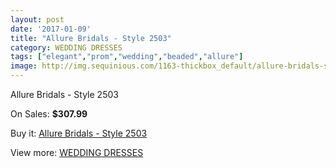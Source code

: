 ```yaml
---
layout: post
date: '2017-01-09'
title: "Allure Bridals - Style 2503"
category: WEDDING DRESSES
tags: ["elegant","prom","wedding","beaded","allure"]
image: http://img.sequinious.com/1163-thickbox_default/allure-bridals-style-2503.jpg
---
```

Allure Bridals - Style 2503

On Sales: **$307.99**
<a href="https://www.sequinious.com/wedding-dresses/449-allure-bridals-style-2503.html"><amp-img layout="responsive" width="600" height="600" src="//img.sequinious.com/1163-thickbox_default/allure-bridals-style-2503.jpg" alt="Allure Bridals - Style 2503 0" /></a>
<a href="https://www.sequinious.com/wedding-dresses/449-allure-bridals-style-2503.html"><amp-img layout="responsive" width="600" height="600" src="//img.sequinious.com/1164-thickbox_default/allure-bridals-style-2503.jpg" alt="Allure Bridals - Style 2503 1" /></a>
<a href="https://www.sequinious.com/wedding-dresses/449-allure-bridals-style-2503.html"><amp-img layout="responsive" width="600" height="600" src="//img.sequinious.com/1165-thickbox_default/allure-bridals-style-2503.jpg" alt="Allure Bridals - Style 2503 2" /></a>
<a href="https://www.sequinious.com/wedding-dresses/449-allure-bridals-style-2503.html"><amp-img layout="responsive" width="600" height="600" src="//img.sequinious.com/1166-thickbox_default/allure-bridals-style-2503.jpg" alt="Allure Bridals - Style 2503 3" /></a>
<a href="https://www.sequinious.com/wedding-dresses/449-allure-bridals-style-2503.html"><amp-img layout="responsive" width="600" height="600" src="//img.sequinious.com/1167-thickbox_default/allure-bridals-style-2503.jpg" alt="Allure Bridals - Style 2503 4" /></a>

Buy it: [Allure Bridals - Style 2503](https://www.sequinious.com/wedding-dresses/449-allure-bridals-style-2503.html "Allure Bridals - Style 2503")

View more: [WEDDING DRESSES](https://www.sequinious.com/2-wedding-dresses "WEDDING DRESSES")